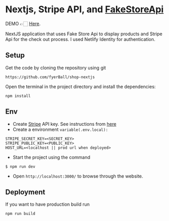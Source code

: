 # Nextjs, Stripe API, and [FakeStoreApi](https://fakestoreapi.com/)

DEMO 👉🏻 [Here](https://shop-nextjs-jlb2o2euf-fyerball.vercel.app/).

NextJS application that uses Fake Store Api to display products and Stripe Api for the check out process. I used Netlify Identity for authentication.

## Setup

Get the code by cloning the repository using git

```
https://github.com/fyerBall/shop-nextjs
```

Open the terminal in the project directory and install the dependencies:

```
npm install
```

## Env

- Create [Stripe](https://stripe.com//) API key. See instructions from [here](https://stripe.com/docs/api)
- Create a environment `variable(.env.local):`

```
STRIPE_SECRET_KEY=<SECRET_KEY>
STRIPE_PUBLIC_KEY=<PUBLIC_KEY>
HOST_URL=<localhost || prod url when deployed>
```

- Start the project using the command

```
$ npm run dev
```

- Open `http://localhost:3000/` to browse through the website.

## Deployment

If you want to have production build run

```
npm run build
```
